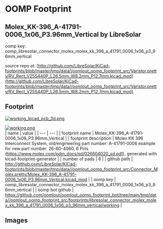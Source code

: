 # OOMP Footprint  
## Molex_KK-396_A-41791-0006_1x06_P3.96mm_Vertical  by LibreSolar  
  
oomp key: oomp_libresolar_connector_molex_molex_kk_396_a_41791_0006_1x06_p3_96mm_vertical  
  
source repo at: [http://github.com/LibreSolar/KiCad-footprints/blob/master/tmp/data//oomlout_oomp_footprint_src/Varistor.pretty/RV_Rect_V25S440P_L26.5mm_W8.2mm_P12.7mm.kicad_mod](http://github.com/LibreSolar/KiCad-footprints/blob/master/tmp/data//oomlout_oomp_footprint_src/Varistor.pretty/RV_Rect_V25S440P_L26.5mm_W8.2mm_P12.7mm.kicad_mod)  
## Footprint  
  
[![working_kicad_pcb_3d.png](working_kicad_pcb_3d_600.png)](working_kicad_pcb_3d.png)  
  
[![working.png](working_600.png)](working.png)  
| name | value | 
| --- | --- | 
| footprint name | Molex_KK-396_A-41791-0006_1x06_P3.96mm_Vertical | 
| footprint description | Molex KK 396 Interconnect System, old/engineering part number: A-41791-0006 example for new part number: 26-60-4060, 6 Pins (https://www.molex.com/pdm_docs/sd/026604020_sd.pdf), generated with kicad-footprint-generator | 
| number of pads | 6 | 
| github path | http://github.com/LibreSolar/KiCad-footprints/blob/master/tmp/data//oomlout_oomp_footprint_src/Connector_Molex.pretty/Molex_KK-396_A-41791-0006_1x06_P3.96mm_Vertical.kicad_mod | 
| oomp key | oomp_libresolar_connector_molex_molex_kk_396_a_41791_0006_1x06_p3_96mm_vertical | 
| oomp bot github | https://github.com/oomlout/oomlout_oomp_footprint_bot/tree/main/tmp/data//oomlout_oomp_footprint_src/footprints/libresolar_connector_molex_molex_kk_396_a_41791_0006_1x06_p3_96mm_vertical/working | 
## Images  
